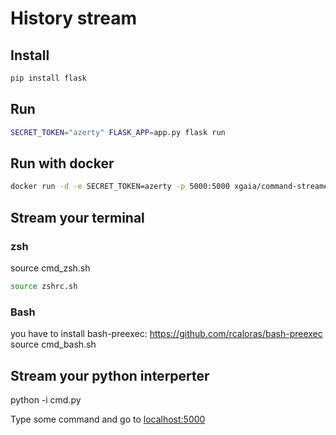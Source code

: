 # History stream

## Install

```bash
pip install flask
```
## Run

```bash
SECRET_TOKEN="azerty" FLASK_APP=app.py flask run
```

## Run with docker

```bash
docker run -d -e SECRET_TOKEN=azerty -p 5000:5000 xgaia/command-streamer
```

## Stream your terminal

### zsh

source cmd_zsh.sh

```zsh
source zshrc.sh
```
### Bash

you have to install bash-preexec: https://github.com/rcaloras/bash-preexec
source cmd_bash.sh

## Stream your python interperter

python -i cmd.py

Type some command and go to [localhost:5000](http://localhost:5000)
